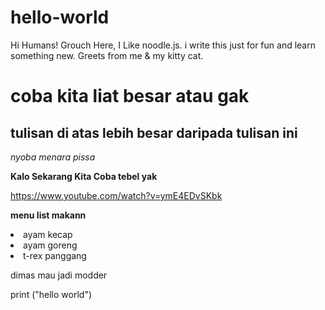 # hello-world
Hi Humans!
Grouch Here, I Like noodle.js.  i write this just for fun and learn something new. 
Greets from me & my kitty cat.
<h1>coba kita liat besar atau gak </h1>
<h2>tulisan di atas lebih besar daripada tulisan ini </h2>
<i>nyoba menara pissa </i>

<b> Kalo Sekarang Kita Coba tebel yak </b>

<url>https://www.youtube.com/watch?v=ymE4EDvSKbk</url>

  <b>menu list makann</b>
<li>ayam kecap</li>
<li>ayam goreng</li>
<li>t-rex panggang</li>

<modder>dimas mau jadi modder</modder>

print ("hello world")
